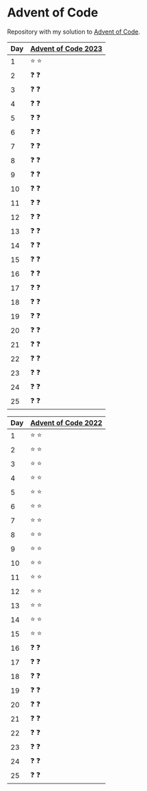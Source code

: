 # Advent of Code

Repository with my solution to [Advent of Code](https://adventofcode.com).

| Day | [Advent of Code 2023](https://adventofcode.com/2023/) |
|-----|-------------------------------------------------------|
| 1   | :star: :star:                                         |
| 2   | :question: :question:                                  |
| 3   | :question: :question:                                  |
| 4   | :question: :question:                                  |
| 5   | :question: :question:                                  |
| 6   | :question: :question:                                  |
| 7   | :question: :question:                                  |
| 8   | :question: :question:                                  |
| 9   | :question: :question:                                  |
| 10  | :question: :question:                                  |
| 11  | :question: :question:                                  |
| 12  | :question: :question:                                  |
| 13  | :question: :question:                                  |
| 14  | :question: :question:                                  |
| 15  | :question: :question:                                 |
| 16  | :question: :question:                                 |
| 17  | :question: :question:                                 |
| 18  | :question: :question:                                 |
| 19  | :question: :question:                                 |
| 20  | :question: :question:                                 |
| 21  | :question: :question:                                 |
| 22  | :question: :question:                                 |
| 23  | :question: :question:                                 |
| 24  | :question: :question:                                 |
| 25  | :question: :question:                                 |


| Day | [Advent of Code 2022](https://adventofcode.com/2022/) |
|-----|-------------------------------------------------------|
| 1   | :star: :star:                                         |
| 2   | :star: :star:                                         |
| 3   | :star: :star:                                         |
| 4   | :star: :star:                                         |
| 5   | :star: :star:                                         |
| 6   | :star: :star:                                         |
| 7   | :star: :star:                                         |
| 8   | :star: :star:                                         |
| 9   | :star: :star:                                         |
| 10  | :star: :star:                                         |
| 11  | :star: :star:                                         |
| 12  | :star: :star:                                         |
| 13  | :star: :star:                                         |
| 14  | :star: :star:                                         |
| 15  | :star: :star:                                         |
| 16  | :question: :question:                                 |
| 17  | :question: :question:                                 |
| 18  | :question: :question:                                 |
| 19  | :question: :question:                                 |
| 20  | :question: :question:                                 |
| 21  | :question: :question:                                 |
| 22  | :question: :question:                                 |
| 23  | :question: :question:                                 |
| 24  | :question: :question:                                 |
| 25  | :question: :question:                                 |
